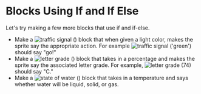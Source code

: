 # Blocks Using If and If Else



Let's try making a few more blocks that use if and if-else.

* Make a ![traffic signal \(\)](https://beautyjoy.github.io/bjc-r/img/cond/traffic-signal.png) block that when given a light color, makes the sprite say the appropriate action. For example ![traffic signal \(&apos;green&apos;\)](https://beautyjoy.github.io/bjc-r/img/cond/traffic-signal-green.png) should say "go!"
* Make a ![letter grade \(\)](https://beautyjoy.github.io/bjc-r/img/cond/letter-grade.png) block that takes in a percentage and makes the sprite say the associated letter grade. For example, ![letter grade \(74\)](https://beautyjoy.github.io/bjc-r/img/cond/letter-grade-74.png) should say "C."
* Make a ![state of water \(\)](https://beautyjoy.github.io/bjc-r/img/cond/state-of-water.png) block that takes in a temperature and says whether water will be liquid, solid, or gas.

